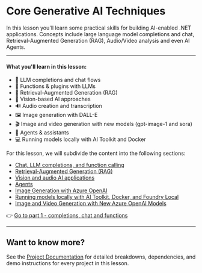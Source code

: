 # Core Generative AI Techniques

In this lesson you'll learn some practical skills for building AI-enabled .NET applications. Concepts include large language model completions and chat, Retrieval-Augmented Generation (RAG), Audio/Video analysis and even AI Agents.

---

#### What you'll learn in this lesson:

- 🌟 LLM completions and chat flows
- 🔗 Functions & plugins with LLMs
- 🔎 Retrieval-Augmented Generation (RAG)
- 👀 Vision-based AI approaches
- 🔊 Audio creation and transcription
- 🖼️ Image generation with DALL-E
- 🎬 Image and video generation with new models (gpt-image-1 and sora)
- 🧩 Agents & assistants
- 💻 Running models locally with AI Toolkit and Docker

For this lesson, we will subdivide the content into the following sections:

- [Chat, LLM completions, and function calling](./01-lm-completions-functions.md)
- [Retrieval-Augmented Generation (RAG)](./02-retrieval-augmented-generation.md)
- [Vision and audio AI applications](./03-vision-audio.md)
- [Agents](04-agents.md)
- [Image Generation with Azure OpenAI](./05-ImageGenerationOpenAI.md)
- [Running models locally with AI Toolkit, Docker, and Foundry Local](./06-LocalModelRunners.md)
- [Image and Video Generation with New Azure OpenAI Models](./07-ImageVideoGenerationNewModels.md)


👉 [Go to part 1 - completions, chat and functions](./01-lm-completions-functions.md)

---

## Want to know more?

See the [Project Documentation](./docs/projects.md) for detailed breakdowns, dependencies, and demo instructions for every project in this lesson.
